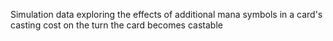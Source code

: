 Simulation data exploring the effects of additional mana symbols in a card's casting cost on the turn the card becomes castable
